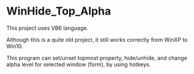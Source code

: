 # WinHide_Top_Alpha

This project uses VB6 language.

Although this is a quite old project, it still works correctly from WinXP to Win10.

This program can set/unset topmost property, hide/unhide, and change alpha level for selected window (form), by using hotkeys.
